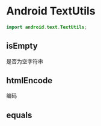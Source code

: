 # Android TextUtils 

```java
import android.text.TextUtils;
```

## isEmpty  

是否为空字符串

## htmlEncode

编码

## equals